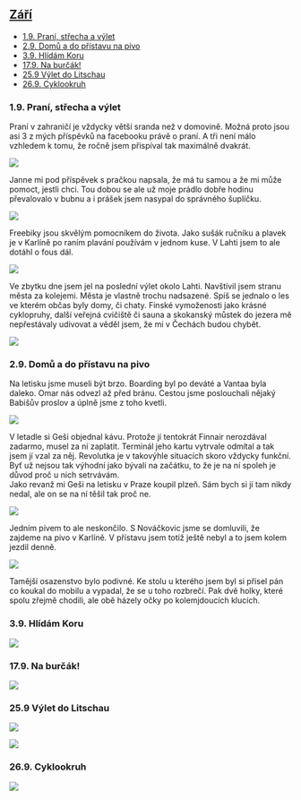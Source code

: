 ## [Září](2021.md)  <!-- omit in toc --> 

- [1.9. Praní, střecha a výlet](#19-praní-střecha-a-výlet)
- [2.9. Domů a do přístavu na pivo](#29-domů-a-do-přístavu-na-pivo)
- [3.9. Hlídám Koru](#39-hlídám-koru)
- [17.9. Na burčák!](#179-na-burčák)
- [25.9 Výlet do Litschau](#259-výlet-do-litschau)
- [26.9. Cyklookruh](#269-cyklookruh)

### 1.9. Praní, střecha a výlet

Praní v zahraničí je vždycky větší sranda než v domovině. Možná proto jsou asi 3 z mých příspěvků na facebooku právě o praní. A tři není málo vzhledem k tomu, že ročně jsem přispíval tak maximálně dvakrát.

<a href="../images/2021_september/1_1.jpg" target="_blank"><img src="../images/thumbnails/2021_september/1_1.jpg"></a>

Janne mi pod příspěvek s pračkou napsala, že má tu samou a že mi může pomoct, jestli chci. Tou dobou se ale už moje prádlo dobře hodinu převalovalo v bubnu a i prášek jsem nasypal do správného šuplíčku.

<a href="../images/2021_september/1_2.jpg" target="_blank"><img src="../images/thumbnails/2021_september/1_2.jpg"></a>

Freebiky jsou skvělým pomocníkem do života. Jako sušák ručníku a plavek je v Karlíně po raním plavání používám v jednom kuse. V Lahti jsem to ale dotáhl o fous dál.

<a href="../images/2021_september/1_3.jpg" target="_blank"><img src="../images/thumbnails/2021_september/1_3.jpg"></a>

Ve zbytku dne jsem jel na poslední výlet okolo Lahti. Navštívil jsem stranu města za kolejemi. Města je vlastně trochu nadsazené. Spíš se jednalo o les ve kterém občas byly domy, či chaty. Finské vymoženosti jako krásné cyklopruhy, další veřejná cvičiště či sauna a skokanský můstek do jezera mě nepřestávaly udivovat a věděl jsem, že mi v Čechách budou chybět.

<a href="../images/2021_september/1_4.jpg" target="_blank"><img src="../images/thumbnails/2021_september/1_4.jpg"></a>

### 2.9. Domů a do přístavu na pivo

Na letisku jsme museli být brzo. Boarding byl po deváté a Vantaa byla daleko. Omar nás odvezl až před bránu. Cestou jsme poslouchali nějaký Babišův proslov a úplně jsme z toho kvetli.

<a href="../images/2021_september/2_1.jpg" target="_blank"><img src="../images/thumbnails/2021_september/2_1.jpg"></a>

V letadle si Geši objednal kávu. Protože jí tentokrát Finnair nerozdával zadarmo, musel za ní zaplatit. Terminál jeho kartu vytrvale odmítal a tak jsem jí vzal za něj. Revolutka je v takovýhle situacích skoro vždycky funkční. Byť už nejsou tak výhodní jako bývali na začátku, to že je na ní spoleh je důvod proč u nich setrvávám.\
Jako revanž mi Geši na letisku v Praze koupil plzeň. Sám bych si jí tam nikdy nedal, ale on se na ní těšil tak proč ne. 

<a href="../images/2021_september/2_2.jpg" target="_blank"><img src="../images/thumbnails/2021_september/2_2.jpg"></a>

Jedním pivem to ale neskončilo. S Nováčkovic jsme se domluvili, že zajdeme na pivo v Karlíně. V přístavu jsem totiž ještě nebyl a to jsem kolem jezdil denně.

<a href="../images/2021_september/2_3.jpg" target="_blank"><img src="../images/thumbnails/2021_september/2_3.jpg"></a>

Tamější osazenstvo bylo podivné. Ke stolu u kterého jsem byl si přisel pán co koukal do mobilu a vypadal, že se u toho rozbrečí. Pak dvě holky, které spolu zřejmě chodili, ale obě házely očky po kolemjdoucích klucích.

### 3.9. Hlídám Koru

<a href="../images/2021_september/3_1.jpg" target="_blank"><img src="../images/thumbnails/2021_september/3_1.jpg"></a>

### 17.9. Na burčák!

<a href="../images/2021_september/17_1.jpg" target="_blank"><img src="../images/thumbnails/2021_september/17_1.jpg"></a>

### 25.9 Výlet do Litschau

<a href="../images/2021_september/25_1.jpg" target="_blank"><img src="../images/thumbnails/2021_september/25_1.jpg"></a>

<a href="../images/2021_september/25_2.jpg" target="_blank"><img src="../images/thumbnails/2021_september/25_2.jpg"></a>

### 26.9. Cyklookruh

<a href="../images/2021_september/26_1.jpg" target="_blank"><img src="../images/thumbnails/2021_september/26_1.jpg"></a>

